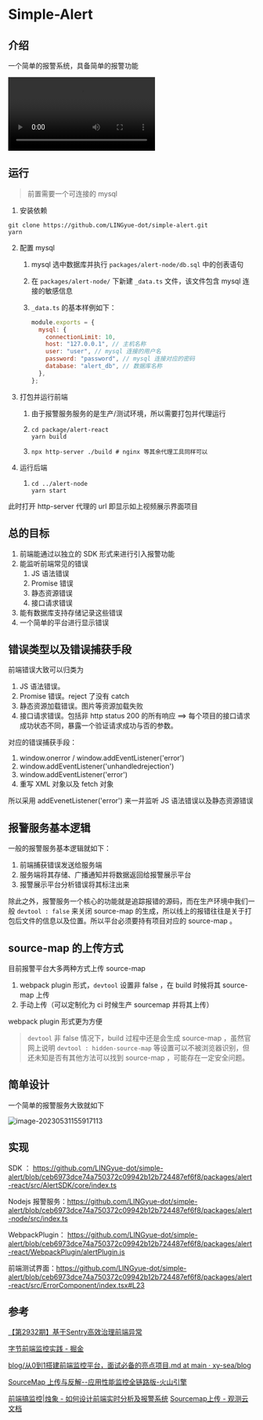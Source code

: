 # Simple-Alert

## 介绍

一个简单的报警系统，具备简单的报警功能

![example video](https://typora-1300781048.cos.ap-beijing.myqcloud.com/img/202306011120133.mp4)

## 运行



> 前置需要一个可连接的 mysql

1. 安装依赖

```shell
git clone https://github.com/LINGyue-dot/simple-alert.git
yarn
```

2. 配置 mysql

   1. mysql 选中数据库并执行 `packages/alert-node/db.sql`  中的创表语句

   2. 在 `packages/alert-node/` 下新建 `_data.ts` 文件，该文件包含 mysql 连接的敏感信息

   3. `_data.ts` 的基本样例如下：

      ```js
      module.exports = {
        mysql: {
          connectionLimit: 10,
          host: "127.0.0.1", // 主机名称
          user: "user", // mysql 连接的用户名
          password: "password", // mysql 连接对应的密码
          database: "alert_db", // 数据库名称
        },
      };
      ```

3. 打包并运行前端

   1. 由于报警服务服务的是生产/测试环境，所以需要打包并代理运行

   2. ```shell
      cd package/alert-react 
      yarn build
      ```

   3. ```shell
      npx http-server ./build # nginx 等其余代理工具同样可以 
      ```

4. 运行后端

   1. ```shell
      cd ../alert-node 
      yarn start
      ```

      

此时打开 http-server 代理的 url 即显示如上视频展示界面项目





## 总的目标

1. 前端能通过以独立的 SDK 形式来进行引入报警功能
2. 能监听前端常见的错误
   1. JS 语法错误
   2. Promise 错误
   3. 静态资源错误
   4. 接口请求错误
3. 能有数据库支持存储记录这些错误
4. 一个简单的平台进行显示错误

## 错误类型以及错误捕获手段

前端错误大致可以归类为

1. JS 语法错误。
2. Promise 错误。reject 了没有 catch
3. 静态资源加载错误。图片等资源加载失败
4. 接口请求错误。包括非 http status 200 的所有响应 ==> 每个项目的接口请求成功状态不同，暴露一个验证请求成功与否的参数。

对应的错误捕获手段：

1. window.onerror / window.addEventListener('error')
2. window.addEventListener('unhandledrejection')
3. window.addEventListener('error')
4. 重写 XML 对象以及 fetch 对象

所以采用 addEvenetListener('error') 来一并监听 JS 语法错误以及静态资源错误





## 报警服务基本逻辑

一般的报警服务基本逻辑就如下：

1. 前端捕获错误发送给服务端
2. 服务端将其存储、广播通知并将数据返回给报警展示平台
3. 报警展示平台分析错误将其标注出来

除此之外，报警服务一个核心的功能就是追踪报错的源码，而在生产环境中我们一般 `devtool : false` 来关闭 source-map 的生成，所以线上的报错往往是关于打包后文件的信息以及位置。所以平台必须要持有项目对应的 source-map 。

## source-map 的上传方式

目前报警平台大多两种方式上传 source-map 

1. webpack plugin 形式，`devtool` 设置非 false ，在 build 时候将其 source-map 上传
2. 手动上传（可以定制化为 ci 时候生产 sourcemap 并将其上传）

 webpack plugin 形式更为方便

> `devtool` 非 false 情况下，build 过程中还是会生成 source-map ，虽然官网上说明 `devtool : hidden-source-map` 等设置可以不被浏览器识别，但还未知是否有其他方法可以找到 source-map ，可能存在一定安全问题。

## 简单设计

一个简单的报警服务大致就如下

![image-20230531155917113](https://typora-1300781048.cos.ap-beijing.myqcloud.com/img/202305311559370.png)





## 实现



SDK ： https://github.com/LINGyue-dot/simple-alert/blob/ceb6973dce74a750372c09942b12b724487ef6f8/packages/alert-react/src/AlertSDK/core/index.ts

Nodejs 报警服务：https://github.com/LINGyue-dot/simple-alert/blob/ceb6973dce74a750372c09942b12b724487ef6f8/packages/alert-node/src/index.ts

WebpackPlugin： https://github.com/LINGyue-dot/simple-alert/blob/ceb6973dce74a750372c09942b12b724487ef6f8/packages/alert-react/WebpackPlugin/alertPlugin.js

前端测试界面：https://github.com/LINGyue-dot/simple-alert/blob/ceb6973dce74a750372c09942b12b724487ef6f8/packages/alert-react/src/ErrorComponent/index.tsx#L23

## 参考

[【第2932期】基于Sentry高效治理前端异常](https://mp.weixin.qq.com/s/9w62gQxhIQO_mWBhs8RHVQ)

[字节前端监控实践 - 掘金](https://juejin.cn/post/7195496297150709821#heading-0)

[blog/从0到1搭建前端监控平台，面试必备的亮点项目.md at main · xy-sea/blog](https://github.com/xy-sea/blog/blob/main/markdown/从0到1搭建前端监控平台，面试必备的亮点项目.md)

[SourceMap 上传与反解--应用性能监控全链路版-火山引擎](https://www.volcengine.com/docs/6431/104839#验证sourcemap合法性)

[前端搞监控|烛象 - 如何设计前端实时分析及报警系统](https://zhuanlan.zhihu.com/p/159115081) [Sourcemap上传 - 观测云文档](https://docs.guance.com/real-user-monitoring/sourcemap/)